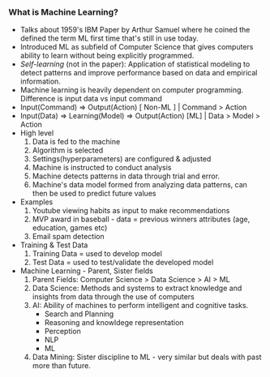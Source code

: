 ### What is Machine Learning?
- Talks about 1959's IBM Paper by Arthur Samuel where he coined the defined the term ML first time that's still in use today. 
- Introduced ML as subfield of Computer Science that gives computers ability to learn without being explicitly programmed.
- _Self-learning_ (not in the paper): Application of statistical modeling to detect patterns and improve performance based on data and empirical information.
- Machine learning is heavily dependent on computer programming. Difference is input data vs input command
- Input(Command) => Output(Action) [ Non-ML ] | Command > Action
- Input(Data) => Learning(Model) => Output(Action) [ML] | Data > Model > Action
- High level
    1. Data is fed to the machine
    2. Algorithm is selected
    3. Settings(hyperparameters) are configured & adjusted
    4. Machine is instructed to conduct analysis
    5. Machine detects patterns in data through trial and error.
    6. Machine's data model formed from analyzing data patterns, can then be used to predict future values
- Examples
    1. Youtube viewing habits as input to make recommendations
    2. MVP award in baseball - data = previous winners attributes (age, education, games etc)
    3. Email spam detection
- Training & Test Data
    1. Training Data = used to develop model
    2. Test Data = used to test/validate the developed model
- Machine Learning - Parent, Sister fields
    1. Parent Fields: Computer Science > Data Science > AI > ML
    2. Data Science: Methods and systems to extract knowledge and insights from data through the use of computers
    3. AI: Ability of machines to perform intelligent and cognitive tasks.
        - Search and Planning
        - Reasoning and knowldege representation
        - Perception
        - NLP
        - ML
    4. Data Mining: Sister discipline to ML - very similar but deals with past more than future.

